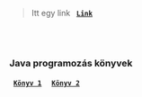 
> Itt egy link
    <strong>
      <code>&nbsp;<a href="https://github.com/AndorkaDominik/Kisokos/wiki">Link</a>&nbsp;</code>
    </strong>
<br />
<br />

### Java programozás könyvek
<strong>
      <code>&nbsp;<a href="https://git.sch.bme.hu/ecklm/prog3-laborok/-/blob/master/java_programozas_1.3.pdf?ref_type=heads">Könyv 1</a>&nbsp;</code>
</strong>
<strong>
      <code>&nbsp;<a href="https://git.sch.bme.hu/ecklm/prog3-laborok/-/blob/master/prog3_1_basics_p1.pdf?ref_type=heads">Könyv 2</a>&nbsp;</code>
</strong>
